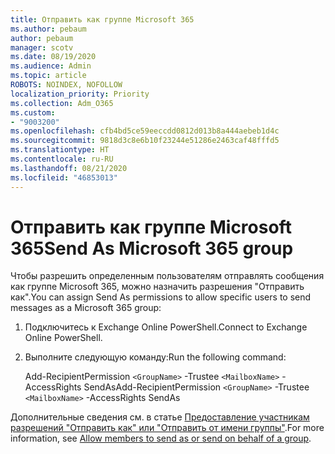 ```yaml
---
title: Отправить как группе Microsoft 365
ms.author: pebaum
author: pebaum
manager: scotv
ms.date: 08/19/2020
ms.audience: Admin
ms.topic: article
ROBOTS: NOINDEX, NOFOLLOW
localization_priority: Priority
ms.collection: Adm_O365
ms.custom:
- "9003200"
ms.openlocfilehash: cfb4bd5ce59eeccdd0812d013b8a444aebeb1d4c
ms.sourcegitcommit: 9818d3c8e6b10f23244e51286e2463caf48fffd5
ms.translationtype: HT
ms.contentlocale: ru-RU
ms.lasthandoff: 08/21/2020
ms.locfileid: "46853013"
---
```

# <a name="send-as-microsoft-365-group"></a><span data-ttu-id="6e762-102">Отправить как группе Microsoft 365</span><span class="sxs-lookup"><span data-stu-id="6e762-102">Send As Microsoft 365 group</span></span>

<span data-ttu-id="6e762-103">Чтобы разрешить определенным пользователям отправлять сообщения как группе Microsoft 365, можно назначить разрешения "Отправить как".</span><span class="sxs-lookup"><span data-stu-id="6e762-103">You can assign Send As permissions to allow specific users to send messages as a Microsoft 365 group:</span></span>  

1. <span data-ttu-id="6e762-104">Подключитесь к Exchange Online PowerShell.</span><span class="sxs-lookup"><span data-stu-id="6e762-104">Connect to Exchange Online PowerShell.</span></span>  

2. <span data-ttu-id="6e762-105">Выполните следующую команду:</span><span class="sxs-lookup"><span data-stu-id="6e762-105">Run the following command:</span></span>  

    <span data-ttu-id="6e762-106">Add-RecipientPermission `<GroupName>` -Trustee `<MailboxName>` -AccessRights SendAs</span><span class="sxs-lookup"><span data-stu-id="6e762-106">Add-RecipientPermission `<GroupName>` -Trustee `<MailboxName>` -AccessRights SendAs</span></span>

<span data-ttu-id="6e762-107">Дополнительные сведения см. в статье [Предоставление участникам разрешений "Отправить как" или "Отправить от имени группы"](https://docs.microsoft.com/microsoft-365/admin/create-groups/allow-members-to-send-as-or-send-on-behalf-of-group?view=o365-worldwide).</span><span class="sxs-lookup"><span data-stu-id="6e762-107">For more information, see [Allow members to send as or send on behalf of a group](https://docs.microsoft.com/microsoft-365/admin/create-groups/allow-members-to-send-as-or-send-on-behalf-of-group?view=o365-worldwide).</span></span>